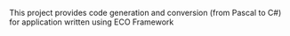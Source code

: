 This project provides code generation and conversion (from Pascal to C#) for application written using ECO Framework